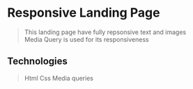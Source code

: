 # Responsive Landing Page 
> This landing page have fully repsonsive text and images<br>
> Media Query is used for its responsiveness<br>
## Technologies
> Html
> Css
> Media queries

